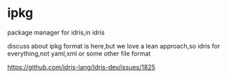 # ipkg
package manager for idris,in idris

discuss about ipkg format is here,but we love a lean approach,so idris for everything,not yaml,xml or some other file format

https://github.com/idris-lang/Idris-dev/issues/1825
